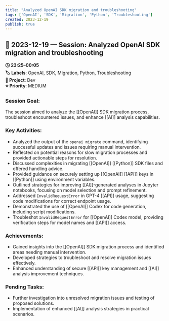 ```yaml
---
title: "Analyzed OpenAI SDK migration and troubleshooting"
tags: ['OpenAI', 'SDK', 'Migration', 'Python', 'Troubleshooting']
created: 2023-12-19
publish: true
---
```


## 📅 2023-12-19 — Session: Analyzed OpenAI SDK migration and troubleshooting

**🕒 23:25–00:05**  
**🏷️ Labels**: OpenAI, SDK, Migration, Python, Troubleshooting  
**📂 Project**: Dev  
**⭐ Priority**: MEDIUM  


### Session Goal:
The session aimed to analyze the [[OpenAI]] SDK migration process, troubleshoot encountered issues, and enhance [[AI]] analysis capabilities.

### Key Activities:
- Analyzed the output of the `openai migrate` command, identifying successful updates and issues requiring manual intervention.
- Reflected on potential reasons for slow migration processes and provided actionable steps for resolution.
- Discussed complexities in migrating [[OpenAI]] [[Python]] SDK files and offered handling advice.
- Provided guidance on securely setting up [[OpenAI]] [[API]] keys in [[Python]] using environment variables.
- Outlined strategies for improving [[AI]]-generated analyses in Jupyter notebooks, focusing on model selection and prompt refinement.
- Addressed `InvalidRequestError` in GPT-4 [[API]] usage, suggesting code modifications for correct endpoint usage.
- Demonstrated the use of [[OpenAI]] Codex for code generation, including script modifications.
- Troubleshot `InvalidRequestError` for [[OpenAI]] Codex model, providing verification steps for model names and [[API]] access.

### Achievements:
- Gained insights into the [[OpenAI]] SDK migration process and identified areas needing manual intervention.
- Developed strategies to troubleshoot and resolve migration issues effectively.
- Enhanced understanding of secure [[API]] key management and [[AI]] analysis improvement techniques.

### Pending Tasks:
- Further investigation into unresolved migration issues and testing of proposed solutions.
- Implementation of enhanced [[AI]] analysis strategies in practical scenarios.

